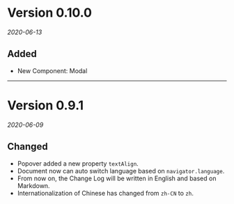 # Version 0.10.0
_2020-06-13_

## Added

* New Component: Modal

---

# Version 0.9.1
_2020-06-09_

## Changed

* Popover added a new property `textAlign`.
* Document now can auto switch language based on `navigator.language`.
* From now on, the Change Log will be written in English and based on Markdown.
* Internationalization of Chinese has changed from `zh-CN` to `zh`.